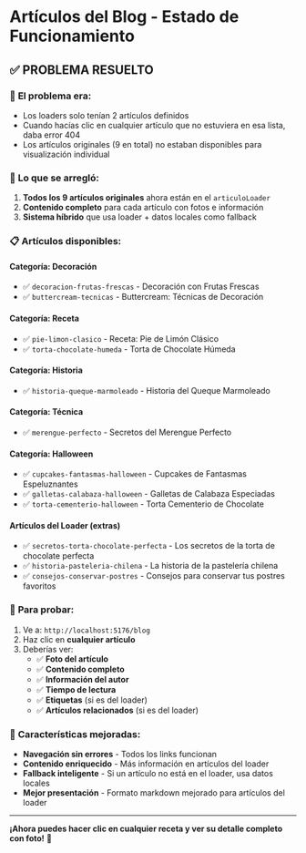 # Artículos del Blog - Estado de Funcionamiento

## ✅ **PROBLEMA RESUELTO**

### 🐛 **El problema era:**
- Los loaders solo tenían 2 artículos definidos
- Cuando hacías clic en cualquier artículo que no estuviera en esa lista, daba error 404
- Los artículos originales (9 en total) no estaban disponibles para visualización individual

### 🔧 **Lo que se arregló:**

1. **Todos los 9 artículos originales** ahora están en el `articuloLoader`
2. **Contenido completo** para cada artículo con fotos e información
3. **Sistema híbrido** que usa loader + datos locales como fallback

### 📋 **Artículos disponibles:**

#### Categoría: Decoración
- ✅ `decoracion-frutas-frescas` - Decoración con Frutas Frescas
- ✅ `buttercream-tecnicas` - Buttercream: Técnicas de Decoración

#### Categoría: Receta  
- ✅ `pie-limon-clasico` - Receta: Pie de Limón Clásico
- ✅ `torta-chocolate-humeda` - Torta de Chocolate Húmeda

#### Categoría: Historia
- ✅ `historia-queque-marmoleado` - Historia del Queque Marmoleado

#### Categoría: Técnica
- ✅ `merengue-perfecto` - Secretos del Merengue Perfecto

#### Categoría: Halloween
- ✅ `cupcakes-fantasmas-halloween` - Cupcakes de Fantasmas Espeluznantes
- ✅ `galletas-calabaza-halloween` - Galletas de Calabaza Especiadas  
- ✅ `torta-cementerio-halloween` - Torta Cementerio de Chocolate

#### Artículos del Loader (extras)
- ✅ `secretos-torta-chocolate-perfecta` - Los secretos de la torta de chocolate perfecta
- ✅ `historia-pasteleria-chilena` - La historia de la pastelería chilena
- ✅ `consejos-conservar-postres` - Consejos para conservar tus postres favoritos

### 🎯 **Para probar:**

1. Ve a: `http://localhost:5176/blog`
2. Haz clic en **cualquier artículo**
3. Deberías ver:
   - ✅ **Foto del artículo**
   - ✅ **Contenido completo** 
   - ✅ **Información del autor**
   - ✅ **Tiempo de lectura**
   - ✅ **Etiquetas** (si es del loader)
   - ✅ **Artículos relacionados** (si es del loader)

### 🚀 **Características mejoradas:**

- **Navegación sin errores** - Todos los links funcionan
- **Contenido enriquecido** - Más información en artículos del loader
- **Fallback inteligente** - Si un artículo no está en el loader, usa datos locales
- **Mejor presentación** - Formato markdown mejorado para artículos del loader

---

**¡Ahora puedes hacer clic en cualquier receta y ver su detalle completo con foto!** 🎉